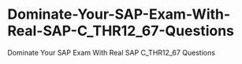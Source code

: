 # Dominate-Your-SAP-Exam-With-Real-SAP-C_THR12_67-Questions
Dominate Your SAP Exam With Real SAP C_THR12_67 Questions

